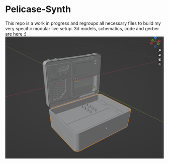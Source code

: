 # Pelicase-Synth
This repo is a work in progress and regroups all necessary files to build my very specific modular live setup. 3d models, schematics, code and gerber are here :)
![img](https://github.com/e-garbage/Pelicase-Synth/blob/ebd9e35a84149bb0136d7b03a0a7b119d500f27a/Image/prev.png)

